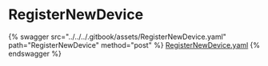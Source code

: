 # RegisterNewDevice

{% swagger src="../../../.gitbook/assets/RegisterNewDevice.yaml" path="RegisterNewDevice" method="post" %}
[RegisterNewDevice.yaml](../../../.gitbook/assets/RegisterNewDevice.yaml)
{% endswagger %}
